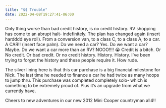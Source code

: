 ```yaml
---
title: "$$ Trouble"
date: 2022-04-08T19:27:41-06:00
---
```


Only thing worse than bad credit history, is no credit history. RV shopping has come to an abrupt halt- indefinitely. The plan has changed again (insert hardddd eye roll). From a conversion van, to a class C, to a class A, to a car. A CAR!! (insert face palm). Do we need a car? Yes. Do we want a car? Maybe. Do we want a car more than an RV? NOOO!!!! 😭 Credit is a bitch. Or No credit. Or bad credit. Or no credit history. History. History. I've been trying to forget the history and these people require it. How rude. 

The silver lining here is that this car purchase is a big financial milestone for Nick. The last time he needed to finance a car he had twice as many hoops to jump thru. This purchase was completed completely solo- which is something to be extremely proud of. Plus it’s an upgrade from what we currently have. 

Cheers to new adventures in our new 2012 Mini Cooper countryman all4!!  
